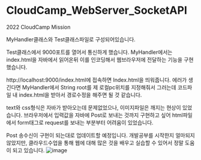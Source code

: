 # CloudCamp_WebServer_SocketAPI
2022 CloudCamp Mission

MyHandler클래스와 Test클래스파일로 구성되어있습니다.

Test클래스에서 9000포트를 열어서 통신하게 했습니다.
MyHandler에서는 index.html을 자바에서 읽어온뒤 이를 인코딩해서 웹브라우저에 전달하는 기능을 구현했습니다.

http://localhost:9000/index.html에 접속하면 Index.html을 띄워줍니다.
에러가 생긴다면 MyHandler에서 String root를 제 로컬pc위치를 지정해줘서 그러는데 코드파일 내 index.html을 받아서 경로수정을 해주면 될 것 같습니다.

text와 css형식은 자바가 받아오는데 문제없었으나, 이미지파일은 깨지는 현상이 있었습니다.
브라우저에서 입력값을 자바에 Post로 보내는 것까지 구현하고 싶어 html파일에서 form태그로 request를 보내는 부분부터 어려움이 있었습니다.

Post 송수신이 구현이 되는대로 업데이트할 예정입니다.
개발공부를 시작한지 얼마되지 않았지만, 클라우드수업을 통해 웹에 대해 많은 것을 배우고 실습할 수 있어서 정말 도움이 되고 있습니다.
![image](https://user-images.githubusercontent.com/53210680/166428576-404de8cb-0b63-4389-bfbf-b76b84caa439.png)
